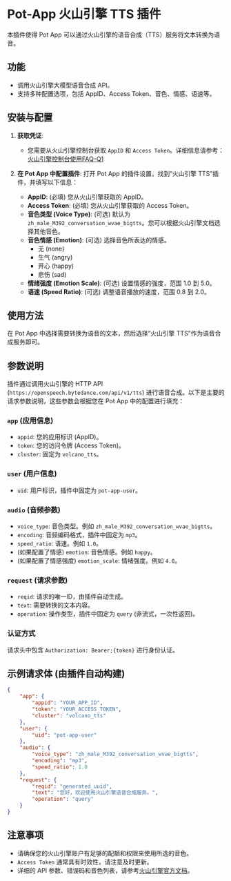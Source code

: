 # Pot-App 火山引擎 TTS 插件

本插件使得 Pot App 可以通过火山引擎的语音合成（TTS）服务将文本转换为语音。

## 功能

*   调用火山引擎大模型语音合成 API。
*   支持多种配置选项，包括 AppID、Access Token、音色、情感、语速等。

## 安装与配置

1.  **获取凭证**:
    *   您需要从火山引擎控制台获取 `AppID` 和 `Access Token`。详细信息请参考：[火山引擎控制台使用FAQ-Q1](https://www.volcengine.com/docs/6561/196768#q1%EF%BC%9A%E5%93%AA%E9%87%8C%E5%8F%AF%E4%BB%A5%E8%8E%B7%E5%8F%96%E5%88%B0%E4%BB%A5%E4%B8%8B%E5%8F%82%E6%95%B0appid%EF%BC%8Ccluster%EF%BC%8Ctoken%EF%BC%8Cauthorization-type%EF%BC%8Csecret-key-%EF%BC%9F)

2.  **在 Pot App 中配置插件**:
    打开 Pot App 的插件设置，找到“火山引擎 TTS”插件，并填写以下信息：

    *   **AppID**: (必填) 您从火山引擎获取的 AppID。
    *   **Access Token**: (必填) 您从火山引擎获取的 Access Token。
    *   **音色类型 (Voice Type)**: (可选) 默认为 `zh_male_M392_conversation_wvae_bigtts`。您可以根据火山引擎文档选择其他音色。
    *   **音色情感 (Emotion)**: (可选) 选择音色所表达的情感。
        *   无 (none)
        *   生气 (angry)
        *   开心 (happy)
        *   悲伤 (sad)
    *   **情绪强度 (Emotion Scale)**: (可选) 设置情感的强度，范围 1.0 到 5.0。
    *   **语速 (Speed Ratio)**: (可选) 调整语音播放的速度，范围 0.8 到 2.0。

## 使用方法

在 Pot App 中选择需要转换为语音的文本，然后选择“火山引擎 TTS”作为语音合成服务即可。

## 参数说明

插件通过调用火山引擎的 HTTP API (`https://openspeech.bytedance.com/api/v1/tts`) 进行语音合成。以下是主要的请求参数说明，这些参数会根据您在 Pot App 中的配置进行填充：

### `app` (应用信息)
*   `appid`: 您的应用标识 (AppID)。
*   `token`: 您的访问令牌 (Access Token)。
*   `cluster`: 固定为 `volcano_tts`。

### `user` (用户信息)
*   `uid`: 用户标识，插件中固定为 `pot-app-user`。

### `audio` (音频参数)
*   `voice_type`: 音色类型。例如 `zh_male_M392_conversation_wvae_bigtts`。
*   `encoding`: 音频编码格式，插件中固定为 `mp3`。
*   `speed_ratio`: 语速。例如 `1.0`。
*   (如果配置了情感) `emotion`: 音色情感。例如 `happy`。
*   (如果配置了情感强度) `emotion_scale`: 情绪强度。例如 `4.0`。

### `request` (请求参数)
*   `reqid`: 请求的唯一ID，由插件自动生成。
*   `text`: 需要转换的文本内容。
*   `operation`: 操作类型，插件中固定为 `query` (非流式，一次性返回)。

### 认证方式
请求头中包含 `Authorization: Bearer;{token}` 进行身份认证。

## 示例请求体 (由插件自动构建)

```json
{
    "app": {
        "appid": "YOUR_APP_ID",
        "token": "YOUR_ACCESS_TOKEN",
        "cluster": "volcano_tts"
    },
    "user": {
        "uid": "pot-app-user"
    },
    "audio": {
        "voice_type": "zh_male_M392_conversation_wvae_bigtts",
        "encoding": "mp3",
        "speed_ratio": 1.0
    },
    "request": {
        "reqid": "generated_uuid",
        "text": "您好，欢迎使用火山引擎语音合成服务。",
        "operation": "query"
    }
}
```

## 注意事项

*   请确保您的火山引擎账户有足够的配额和权限来使用所选的音色。
*   `Access Token` 通常具有时效性，请注意及时更新。
*   详细的 API 参数、错误码和音色列表，请参考[火山引擎官方文档](https://www.volcengine.com/docs/6561/1257584)。

